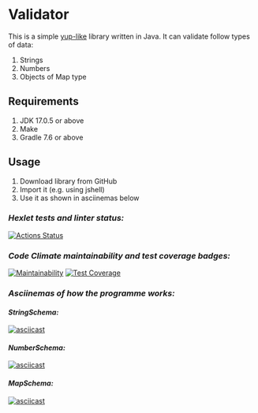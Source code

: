# Validator

This is a simple [yup-like](https://github.com/jquense/yup) library written in Java. It can validate follow types of data:

1) Strings
2) Numbers
3) Objects of Map type

## Requirements 

1) JDK 17.0.5 or above
2) Make
3) Gradle 7.6 or above

## Usage

1) Download library from GitHub
2) Import it (e.g. using jshell)
3) Use it as shown in asciinemas below

### _Hexlet tests and linter status:_
[![Actions Status](https://github.com/DmitriiGoltsov/java-project-78/workflows/hexlet-check/badge.svg)](https://github.com/DmitriiGoltsov/java-project-78/actions)

### _Code Climate maintainability and test coverage badges:_

[![Maintainability](https://api.codeclimate.com/v1/badges/6f362c7838f9c3daa411/maintainability)](https://codeclimate.com/github/DmitriiGoltsov/java-project-78/maintainability)
[![Test Coverage](https://api.codeclimate.com/v1/badges/6f362c7838f9c3daa411/test_coverage)](https://codeclimate.com/github/DmitriiGoltsov/java-project-78/test_coverage)

### _Asciinemas of how the programme works:_

#### _StringSchema:_

[![asciicast](https://asciinema.org/a/SUKlq9qRYjx7DySEOFayuYXCx.svg)](https://asciinema.org/a/SUKlq9qRYjx7DySEOFayuYXCx)

#### _NumberSchema:_

[![asciicast](https://asciinema.org/a/wZBK6bu0aLeJC2lyfNiQpX6IV.svg)](https://asciinema.org/a/wZBK6bu0aLeJC2lyfNiQpX6IV)

#### _MapSchema:_

[![asciicast](https://asciinema.org/a/MjjBtur2LhZKnBty9LFJENvAV.svg)](https://asciinema.org/a/MjjBtur2LhZKnBty9LFJENvAV)